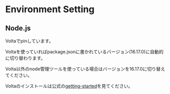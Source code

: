 # Environment Setting

## Node.js

Voltaでpinしています。

Voltaを使っていればpackage.jsonに書かれているバージョン(16.17.0)に自動的に切り替わります。

Volta以外のnode管理ツールを使っている場合はバージョンを16.17.0に切り替えてください。

Voltaのインストールは公式の[getting-started](https://docs.volta.sh/guide/getting-started)を見てください。
